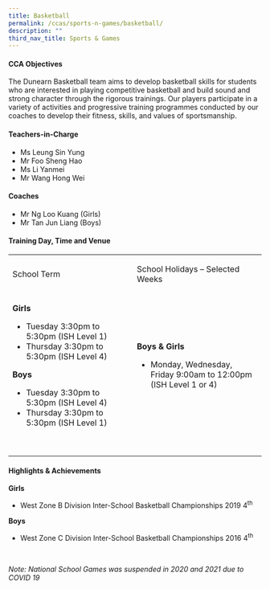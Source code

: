 ```yaml
---
title: Basketball
permalink: /ccas/sports-n-games/basketball/
description: ""
third_nav_title: Sports & Games
---
```

<h4>CCA Objectives</h4>
<p>The Dunearn Basketball team aims to develop basketball skills for students who are interested in playing competitive basketball and&nbsp;build sound and strong character through the rigorous trainings. Our players participate in a variety of activities and progressive training programmes conducted by our coaches to develop their fitness, skills, and values of sportsmanship.</p>
<h4>Teachers-in-Charge</h4>
<ul>
<li>Ms Leung Sin Yung</li>
<li>Mr Foo Sheng Hao</li>
<li>Ms Li Yanmei</li>
<li>Mr Wang Hong Wei</li>
</ul>
<h4>Coaches</h4>
<ul>
<li>Mr Ng Loo Kuang (Girls)</li>
<li>Mr Tan Jun Liang (Boys)</li>
</ul>
<h4>Training Day, Time and Venue</h4>
<table>
<tbody>
<tr>
<td style="width: 280.438px;">
<p>School Term</p>
</td>
<td style="width: 283.962px;">
<p>School Holidays &ndash; Selected Weeks</p>
</td>
</tr>
<tr>
<td style="width: 280.438px;">
<p><strong>Girls</strong></p>
<ul>
<li>Tuesday 3:30pm to 5:30pm (ISH Level 1)</li>
<li>Thursday 3:30pm to 5:30pm (ISH Level 4)</li>
</ul>
<p><strong>Boys</strong></p>
<ul>
<li>Tuesday 3:30pm to 5:30pm (ISH Level 4)</li>
<li>Thursday 3:30pm to 5:30pm (ISH Level 1)</li>
</ul>
<p>&nbsp;</p>
</td>
<td style="width: 283.962px;">
<p><strong>Boys &amp; Girls</strong></p>
<ul>
<li>Monday, Wednesday, Friday 9:00am to 12:00pm (ISH Level 1 or 4)</li>
</ul>
<p>&nbsp;</p>
</td>
</tr>
</tbody>
</table>
<h4>Highlights &amp; Achievements</h4>
<p><strong>Girls</strong></p>
<ul>
<li>West Zone B Division Inter-School Basketball Championships 2019 4<sup>th</sup></li>
</ul>
<p><strong>Boys</strong></p>
<ul>
<li>West Zone C Division Inter-School Basketball Championships 2016 4<sup>th</sup></li>
</ul>
<p>&nbsp;</p>
<p><em>Note: National School Games was suspended in 2020 and 2021 due to COVID 19</em></p>
